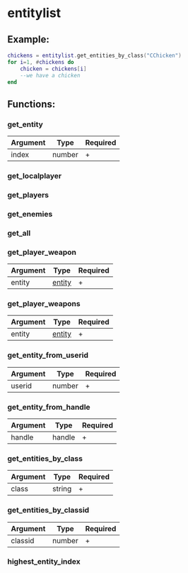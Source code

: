 # entitylist

## Example:

```lua
chickens = entitylist.get_entities_by_class("CChicken")
for i=1, #chickens do 
    chicken = chickens[i]
    --we have a chicken
end
```

## Functions:

### get_entity

| Argument | Type   | Required |
| -------- | ------ | -------- |
| index    | number | +        |

### get_localplayer

### get_players

### get_enemies

### get_all

### get_player_weapon

| Argument | Type                            | Required |
| -------- | ------------------------------- | -------- |
| entity   | [entity](../../types/entity.md) | +        |

### get_player_weapons

| Argument | Type                            | Required |
| -------- | ------------------------------- | -------- |
| entity   | [entity](../../types/entity.md) | +        |

### get_entity_from_userid

| Argument | Type   | Required |
| -------- | ------ | -------- |
| userid   | number | +        |

### get_entity_from_handle

| Argument | Type   | Required |
| -------- | ------ | -------- |
| handle   | handle | +        |

### get_entities_by_class

| Argument | Type   | Required |
| -------- | ------ | -------- |
| class    | string | +        |

### get_entities_by_classid

| Argument | Type   | Required |
| -------- | ------ | -------- |
| classid  | number | +        |

### highest_entity_index
